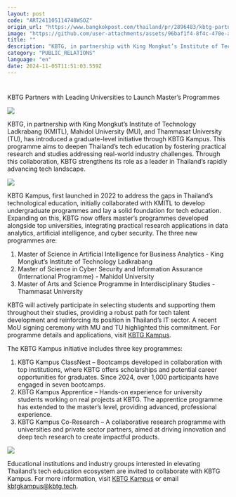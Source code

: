 ```yaml
---
layout: post
code: "ART241105114748WSOZ"
origin_url: "https://www.bangkokpost.com/thailand/pr/2896483/kbtg-partners-with-leading-universities-to-launch-masters-programmes"
image: "https://github.com/user-attachments/assets/96baf1f4-8f4c-470e-afe6-9fd087f53f5e"
title: ""
description: "KBTG, in partnership with King Mongkut’s Institute of Technology Ladkrabang (KMITL), Mahidol University (MU), and Thammasat University (TU), has introduced a graduate-level initiative through KBTG Kampus. This programme aims to deepen Thailand’s tech education by fostering practical research and studies addressing real-world industry challenges. Through this collaboration, KBTG strengthens its role as a leader in Thailand’s rapidly advancing tech landscape."
category: "PUBLIC_RELATIONS"
language: "en"
date: 2024-11-05T11:51:03.559Z
---
```


# 

KBTG Partners with Leading Universities to Launch Master’s Programmes

![](https://github.com/user-attachments/assets/d53ecc65-111e-4609-aa53-25bad0b8248b)

KBTG, in partnership with King Mongkut’s Institute of Technology Ladkrabang (KMITL), Mahidol University (MU), and Thammasat University (TU), has introduced a graduate-level initiative through KBTG Kampus. This programme aims to deepen Thailand’s tech education by fostering practical research and studies addressing real-world industry challenges. Through this collaboration, KBTG strengthens its role as a leader in Thailand’s rapidly advancing tech landscape.

![](https://github.com/user-attachments/assets/b8c17ea1-d738-49e2-a0b5-585fe7ba404d)

KBTG Kampus, first launched in 2022 to address the gaps in Thailand’s technological education, initially collaborated with KMITL to develop undergraduate programmes and lay a solid foundation for tech education. Expanding on this, KBTG now offers master’s programmes developed alongside top universities, integrating practical research applications in data analytics, artificial intelligence, and cyber security. The three new programmes are:

1.  Master of Science in Artificial Intelligence for Business Analytics - King Mongkut’s Institute of Technology Ladkrabang
2.  Master of Science in Cyber Security and Information Assurance (International Programme) - Mahidol University
3.  Master of Arts and Science Programme in Interdisciplinary Studies - Thammasat University

KBTG will actively participate in selecting students and supporting them throughout their studies, providing a robust path for tech talent development and reinforcing its position in Thailand’s IT sector. A recent MoU signing ceremony with MU and TU highlighted this commitment. For programme details and applications, visit [KBTG Kampus](https://kbtgkampus.tech/).

The KBTG Kampus initiative includes three key programmes:

1.  KBTG Kampus ClassNest – Bootcamps developed in collaboration with top institutions, where KBTG offers scholarships and potential career opportunities for graduates. Since 2024, over 1,000 participants have engaged in seven bootcamps.
2.  KBTG Kampus Apprentice – Hands-on experience for university students working on real projects at KBTG. The apprentice programme has extended to the master’s level, providing advanced, professional experience.
3.  KBTG Kampus Co-Research – A collaborative research programme with universities and private sector partners, aimed at driving innovation and deep tech research to create impactful products.

![](https://github.com/user-attachments/assets/7ca81610-d7bd-4d08-9053-37ac963814ff)

Educational institutions and industry groups interested in elevating Thailand’s tech education ecosystem are invited to collaborate with KBTG Kampus. For more information, visit [KBTG Kampus](https://kbtgkampus.tech/) or email [kbtgkampus@kbtg.tech](mailto:kbtgkampus@kbtg.tech).